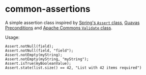 # common-assertions

A simple assertion class inspired by 
[Spring's `Assert` class](https://docs.spring.io/spring-framework/docs/current/javadoc-api/org/springframework/util/Assert.html),
[Guavas Preconditions](https://github.com/google/guava/wiki/PreconditionsExplained)
and [Apache Commons `Validate` class](https://commons.apache.org/proper/commons-lang/javadocs/api-3.6/org/apache/commons/lang3/Validate.html).

Usage:
```
Assert.notNull(field);
Assert.notNull(field, "field");
Assert.notEmpty(myString);
Assert.notEmpty(myString, "myString");
Assert.isTrue(myBooleanValue);
Assert.state(list.size() == 42, "List with 42 items required")
```